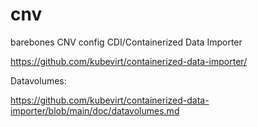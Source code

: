# cnv
barebones CNV config
CDI/Containerized Data Importer

https://github.com/kubevirt/containerized-data-importer/

Datavolumes:

https://github.com/kubevirt/containerized-data-importer/blob/main/doc/datavolumes.md

